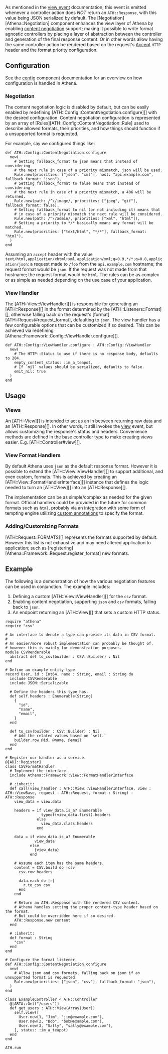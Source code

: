 As mentioned in the [view event](/components/#4-view-event) documentation; this event is emitted whenever a controller action does _NOT_ return an `ATH::Response`, with this value being JSON serialized by default. The [Negotiation][Athena::Negotiation] component enhances the view layer of Athena by enabling [content negotiation](https://tools.ietf.org/html/rfc7231#section-5.3) support; making it possible to write format agnostic controllers by placing a layer of abstraction between the controller and generation of the final response content. Or in other words allow having the same controller action be rendered based on the request's [Accept](https://developer.mozilla.org/en-US/docs/Web/HTTP/Headers/Accept) `HTTP` header and the format priority configuration.

## Configuration

See the [config](config.md) component documentation for an overview on how configuration is handled in Athena.

### Negotiation

The content negotiation logic is disabled by default, but can be easily enabled by redefining [ATH::Config::ContentNegotiation.configure][] with the desired configuration. Content negotiation configuration is represented by an array of [Rules][ATH::Config::ContentNegotiation::Rule] used to describe allowed formats, their priorities, and how things should function if a unsupported format is requested.

For example, say we configured things like:

```crystal
def ATH::Config::ContentNegotiation.configure
  new(
    # Setting fallback_format to json means that instead of considering
    # the next rule in case of a priority mismatch, json will be used.
    Rule.new(priorities: ["json", "xml"], host: "api.example.com", fallback_format: "json"),
    # Setting fallback_format to false means that instead of considering
    # the next rule in case of a priority mismatch, a 406 will be returned.
    Rule.new(path: /^\/image/, priorities: ["jpeg", "gif"], fallback_format: false),
    # Setting fallback_format to nil (or not including it) means that
    # in case of a priority mismatch the next rule will be considered.
    Rule.new(path: /^\/admin/, priorities: ["xml", "html"]),
    # Setting a priority to */* basically means any format will be matched.
    Rule.new(priorities: ["text/html", "*/*"], fallback_format: "html"),
  )
end
```

Assuming an `accept` header with the value `text/html,application/xhtml+xml,application/xml;q=0.9,*/*;q=0.8,application/json`: a request made to `/foo` from the `api.example.com` hostname; the request format would be `json`. If the request was not made from that hostname; the request format would be `html`. The rules can be as complex or as simple as needed depending on the use case of your application.

### View Handler

The [ATH::View::ViewHandler][] is responsible for generating an [ATH::Response][] in the format determined by the [ATH::Listeners::Format][], otherwise falling back on the request's [format][ATH::Request#request_format], defaulting to `json`. The view handler has a few configurable options that can be customized if so desired. This can be achieved via redefining [Athena::Framework::Config::ViewHandler.configure][].

```crystal
def ATH::Config::ViewHandler.configure : ATH::Config::ViewHandler
  new(
    # The HTTP::Status to use if there is no response body, defaults to 204.
    empty_content_status: :im_a_teapot,
    # If `nil` values should be serialized, defaults to false.
    emit_nil: true    
  )
end
```

## Usage

### Views

An [ATH::View][] is intended to act as an in between returning raw data and an [ATH::Response][]. In other words, it still invokes the [view](README.md#4-view-event) event, but allows customizing the response's status and headers. Convenience methods are defined in the base controller type to make creating views easier. E.g. [ATH::Controller#view][].

### View Format Handlers

By default Athena uses `json` as the default response format. However it is possible to extend the [ATH::View::ViewHandler][] to support additional, and even custom, formats. This is achieved by creating an [ATH::View::FormatHandlerInterface][] instance that defines the logic needed to turn an [ATH::View][] into an [ATH::Response][].

The implementation can be as simple/complex as needed for the given format. Official handlers could be provided in the future for common formats such as `html`, probably via an integration with some form of tempting engine utilizing [custom annotations](config.md#custom-annotations) to specify the format.

### Adding/Customizing Formats

[ATH::Request::FORMATS][] represents the formats supported by default. However this list is not exhaustive and may need altered application to application; such as [registering][Athena::Framework::Request.register_format] new formats.

## Example

The following is a demonstration of how the various negotiation features can be used in conjunction. The example includes:

1. Defining a custom [ATH::View::ViewHandler][] for the `csv` format.
1. Enabling content negotiation, supporting `json` and `csv` formats, falling back to `json`.
1. An endpoint returning an [ATH::View][] that sets a custom HTTP status.

```crystal
require "athena"
require "csv"

# An interface to denote a type can provide its data in CSV format.
#
# An easier/more robust implementation can probably be thought of,
# however this is mainly for demonstration purposes.
module CSVRenderable
  abstract def to_csv(builder : CSV::Builder) : Nil
end

# Define an example entity type.
record User, id : Int64, name : String, email : String do
  include CSVRenderable
  include JSON::Serializable

  # Define the headers this type has.
  def self.headers : Enumerable(String)
    {
      "id",
      "name",
      "email",
    }
  end

  def to_csv(builder : CSV::Builder) : Nil
    # Add the related values based on `self.`
    builder.row @id, @name, @email
  end
end

# Register our handler as a service.
@[ADI::Register]
class CSVFormatHandler
  # Implement the interface.
  include Athena::Framework::View::FormatHandlerInterface

  # :inherit:
  def call(view_handler : ATH::View::ViewHandlerInterface, view : ATH::ViewBase, request : ATH::Request, format : String) : ATH::Response
    view_data = view.data

    headers = if view_data.is_a? Enumerable
                typeof(view_data.first).headers
              else
                view_data.class.headers
              end

    data = if view_data.is_a? Enumerable
             view_data
           else
             {view_data}
           end

    # Assume each item has the same headers.
    content = CSV.build do |csv|
      csv.row headers

      data.each do |r|
        r.to_csv csv
      end
    end

    # Return an ATH::Response with the rendered CSV content.
    # Athena handles setting the proper content-type header based on the format.
    # But could be overridden here if so desired.
    ATH::Response.new content
  end

  # :inherit:
  def format : String
    "csv"
  end
end

# Configure the format listener.
def ATH::Config::ContentNegotiation.configure
  new(
    # Allow json and csv formats, falling back on json if an unsupported format is requested.
    Rule.new(priorities: ["json", "csv"], fallback_format: "json"),
  )
end

class ExampleController < ATH::Controller
  @[ARTA::Get("/users")]
  def get_users : ATH::View(Array(User))
    self.view([
      User.new(1, "Jim", "jim@example.com"),
      User.new(2, "Bob", "bob@example.com"),
      User.new(3, "Sally", "sally@example.com"),
    ], status: :im_a_teapot)
  end
end

ATH.run
```
